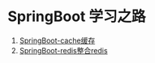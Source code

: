 #  SpringBoot 学习之路

<ol>
  <li><a href="https://cgl-dong.github.io/SpringBoot/SpringBoot-cache.html">SpringBoot-cache缓存</a></li>
  <li><a href="https://cgl-dong.github.io/SpringBoot/SpringBoot-redis.html">SpringBoot-redis整合redis</a></li>
</ol>
